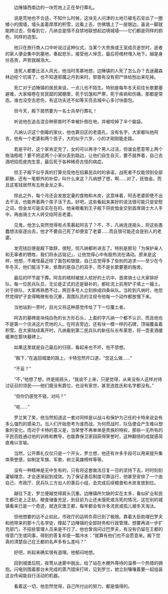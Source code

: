 　　边陲镇西南边的一块荒地上正在举行葬礼。

　　说是荒地也不合适，不知什么时候，这块无人问津的土地已被毛石垒出了一圈矮小的围墙，墙头盖着厚厚的积雪，远看上去，仿佛镀上了一层银边。虽说一脚就能跨过去，但看到它，凡纳总是情不自禁地联想起边境城墙——它们都是同样的颜色，同样的造型。

　　他只在旅行商人口中听说过这种仪式，当某个大贵族或王室成员逝世时，逝者的家人便会集中到墓地，奏起悲乐，接受他人悼念，最后将棺材埋入地下。越是身份高贵，声势就越浩大。

　　连死人都要比活人风光，他当时羡慕地想，边陲镇的人死了怎么办？去迷藏森林边挖个坑填了。也不知道邪魔之月到来时，邪兽有没有把尸体给刨出来吃掉。

　　死亡对于边陲镇的居民来说，一点儿也不陌生。特别是每年冬天前往长歌要塞避难，大家缩卷在贫民窟的窝棚里，死于饥饿和严寒，死于疾病和伤痛，那都是常态。谁也没空去悲伤，有这功夫还不如等天亮去城中心多讨块面包。

　　但今天，殿下居然要为一名士兵举行葬礼！

　　听说他在追击混合种邪兽时不幸被扑倒在地，并被咬掉了半个脑袋。

　　凡纳认识这个倒霉的家伙，他也算旧区的老面孔，没有名字，大家都叫他阿吉。他有一个老婆和两个孩子，大的似乎六岁，小的才刚刚能走路。

　　若是平时，这个家肯定完了，女的可以再寻个男人过活，但谁会愿意带上两个拖油瓶呢？要不把这两个小家伙丢到路边，让他们自生自灭，要不就养着，自己去酒吧招揽皮肉生意，最后死于各种稀奇古怪的病症。

　　但王子殿下似乎真的打算兑现他在招募民兵时的承诺，战死者不仅能领到全部薪酬，还有一笔额外的补偿，叫什么来这？凡纳想了想，啊……对了，抚恤金。而且这笔钱居然有五枚金龙之多。

　　除此之外，每个月还会发放定量的食物和木炭，这意味着，阿吉老婆即使不出去干活，也能养着两个孩子活下去。好吧，这些看起来美好的说法很可能只是安慰之词，但金龙可是实实在在的。他亲眼看到王子殿下将抚恤金交到首席骑士大人手中，再由骑士大人转交给阿吉老婆。

　　见鬼，他怎么突然觉得有点羡慕起阿吉了？不，不，凡纳连连摇头，将这些愚蠢想法驱逐出去，他才不要自己死了却便宜了老婆……而且很可能还会是别人的老婆。

　　发完钱后便是殿下致辞，很短，但凡纳都听进去了。特别是那句「为保护亲人和无辜者的牺牲，我们将永远铭记」，让他觉得心中有股热流在涌动。原来是这样，他想，不难怪最近除了面包和银狼，自己总觉得多了些别的追求——至少在今年冬天，他们能活下来，依靠的是自己的双手，而不是长歌要塞的施舍。

　　最后的环节是下葬。阿吉的棺材被放入挖好的土坑中，首席骑士让大家排好队，每一位民兵队员，无论是正式的还是替补的，都轮流上前用铲子填上一撮土。对于排队，大家再熟悉不过，两百多号人立刻排成四条纵队。当轮到凡纳时，他忽然觉得铲子变得略微有些沉重，周围队员的注视令他每一个动作都放慢下来。

　　当他站到一旁时，目光又将这种感觉传给了下一位覆土者。

　　阿吉的墓碑是块纯白色的长方形石头，上面的字凡纳一个都不认识，而且他也不是第一个住进这片荒地的人。在阿吉旁边，还有块一模一样的石碑，顶端覆盖着积雪。在大家陆续离开时，凡纳看到第二民兵队的新任队长布莱恩，将一壶麦酒缓缓淋在那块墓碑上。

　　如果这里就是自己最后的归宿，看起来也不坏，他不禁想。

　　“殿下，”在返回城堡的路上，卡特忽然开口道，“您这么做……”

　　“不妥？”

　　“不，”他想了想，终是摇摇头，“我说不上来，只是觉得，从来没有人这样对待过征召的领民——他们既没有爵位，也没有家世，甚至连姓氏和名字都没有。”

　　“但你仍感觉不错，对吗？”

　　“呃……”

　　罗兰笑了笑，他当然知道这一套对同样是以战斗和保护为己任的卡特来说会有多么强烈的感染力。当人们开始思考为谁而战，为何而战时，队伍便会产生难以想象的变化。而对于卡特的意义是，当荣誉不再单单是贵族的特权，那些一无所有的平民百姓通过他的训练和教导，也能靠保卫家园获得荣誉时，这种翻倍的成就感简直难以言喻。

　　当然，公开葬礼仅仅只是一个开头，罗兰想，他还有许多手段可以用来提升集体荣誉感，如制定军旗、军歌，树立英雄榜样等等。

　　没有一种精神是无中生有的，只有将这套做法日复一日的坚持下去，时时刻刻灌输理念，才会逐渐起到成效。为了保证善后制度可靠运行，他甚至安排了一个由自己、市政厅、民兵队三方出人的善后小组，去完成后续粮食和木炭发放到位。

　　越往下走，罗兰便越觉得肩头沉重。边陲镇所欠缺的实在太多，看似矿业和民生都已走上正轨，粮食储备充足，到目前为止还未饿死或冻死的情况。这在别的城镇看来已是一个奇迹，就连灰堡王都，每年都会有许多流民或孤儿被冬天淘汰。

　　但他想要的远不止如此，市政厅的运转负荷已到了极限。靠着大臣助理巴罗夫和他带来的那十几名学徒，撑起了边陲镇的全部财务和行政管理。想要再进一步扩充部门，不招些管理人员来是不行了。他也曾询问过巴罗夫，有没有仍留在王都的得意门生或同事，得到的答复却是一瓢冷水：“就算有他们也不会愿意来。殿下您真的清楚自己在王都的名声多有么差吗？”

　　好吧，听起来确实很有道理。他郁闷地想。

　　回到城堡后院，夜莺从迷雾中脱出，给了站在木棚外等待的温蒂一个热情的拥抱。闪电则围着那台未完成的蒸汽镗床打转，见到罗兰，她立刻嚷嚷着要一起组装这台传闻能自行活动的机器。

　　看着这一切，他忽然觉得，自己所付出的努力，都是值得的。
